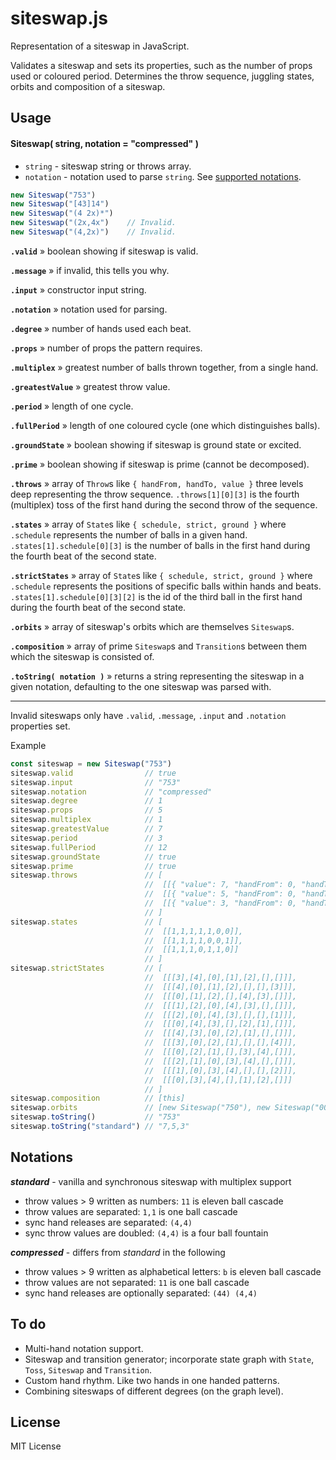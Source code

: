 # siteswap.js

Representation of a siteswap in JavaScript.

Validates a siteswap and sets its properties, such as the number of props used or coloured period. Determines the throw sequence, juggling states, orbits and composition of a siteswap.




## Usage

#### Siteswap( string, notation = "compressed" )

- `string` - siteswap string or throws array.
- `notation` - notation used to parse `string`. See [supported notations](#notations).

```javascript
new Siteswap("753")
new Siteswap("[43]14")
new Siteswap("(4 2x)*")
new Siteswap("(2x,4x")    // Invalid.
new Siteswap("(4,2x)")    // Invalid.

```

__`.valid`__ &raquo; boolean showing if siteswap is valid.

__`.message`__ &raquo; if invalid, this tells you why.

__`.input`__ &raquo; constructor input string.

__`.notation`__ &raquo; notation used for parsing.

__`.degree`__ &raquo; number of hands used each beat. 

__`.props`__ &raquo; number of props the pattern requires.

__`.multiplex`__ &raquo; greatest number of balls thrown together, from a single hand.

__`.greatestValue`__ &raquo; greatest throw value.

__`.period`__ &raquo; length of one cycle.

__`.fullPeriod`__ &raquo; length of one coloured cycle (one which distinguishes balls).

__`.groundState`__ &raquo; boolean showing if siteswap is ground state or excited.

__`.prime`__ &raquo; boolean showing if siteswap is prime (cannot be decomposed).

__`.throws`__ &raquo; array of `Throw`s like `{ handFrom, handTo, value }` three levels deep representing the throw sequence. `.throws[1][0][3]` is the fourth (multiplex) toss of the first hand during the second throw of the sequence.

__`.states`__ &raquo; array of `State`s like `{ schedule, strict, ground }` where `.schedule` represents the number of balls in a given hand. `.states[1].schedule[0][3]` is the number of balls in the first hand during the fourth beat of the second state.

__`.strictStates`__ &raquo; array of `State`s like `{ schedule, strict, ground }` where `.schedule` represents the positions of specific balls within hands and beats. `.states[1].schedule[0][3][2]` is the id of the third ball in the first hand during the fourth beat of the second state.

__`.orbits`__ &raquo; array of siteswap's orbits which are themselves `Siteswap`s.

__`.composition`__ &raquo; array of prime `Siteswap`s and `Transition`s between them which the siteswap is consisted of.

__`.toString( notation )`__ &raquo; returns a string representing the siteswap in a given notation, defaulting to the one siteswap was parsed with.

-----

Invalid siteswaps only have `.valid`, `.message`, `.input` and `.notation` properties set.


Example
```javascript
const siteswap = new Siteswap("753")
siteswap.valid                // true
siteswap.input                // "753"
siteswap.notation             // "compressed"
siteswap.degree               // 1
siteswap.props                // 5
siteswap.multiplex            // 1
siteswap.greatestValue        // 7
siteswap.period               // 3
siteswap.fullPeriod           // 12
siteswap.groundState          // true
siteswap.prime                // true
siteswap.throws               // [
                              //  [[{ "value": 7, "handFrom": 0, "handTo": 0 }]],
                              //  [[{ "value": 5, "handFrom": 0, "handTo": 0 }]],
                              //  [[{ "value": 3, "handFrom": 0, "handTo": 0 }]]
                              // ] 
siteswap.states               // [
                              //  [[1,1,1,1,1,0,0]],
                              //  [[1,1,1,1,0,0,1]],
                              //  [[1,1,1,0,1,1,0]]
                              // ]
siteswap.strictStates         // [
                              //  [[[3],[4],[0],[1],[2],[],[]]],
                              //  [[[4],[0],[1],[2],[],[],[3]]],
                              //  [[[0],[1],[2],[],[4],[3],[]]],
                              //  [[[1],[2],[0],[4],[3],[],[]]],
                              //  [[[2],[0],[4],[3],[],[],[1]]],
                              //  [[[0],[4],[3],[],[2],[1],[]]],
                              //  [[[4],[3],[0],[2],[1],[],[]]],
                              //  [[[3],[0],[2],[1],[],[],[4]]],
                              //  [[[0],[2],[1],[],[3],[4],[]]],
                              //  [[[2],[1],[0],[3],[4],[],[]]],
                              //  [[[1],[0],[3],[4],[],[],[2]]],
                              //  [[[0],[3],[4],[],[1],[2],[]]]
                              // ]
siteswap.composition          // [this]
siteswap.orbits               // [new Siteswap("750"), new Siteswap("003")]
siteswap.toString()           // "753"
siteswap.toString("standard") // "7,5,3"

```




## Notations

___standard___ - vanilla and synchronous siteswap with multiplex support

- throw values > 9 written as numbers: `11` is eleven ball cascade
- throw values are separated: `1,1` is one ball cascade
- sync hand releases are separated: `(4,4)`
- sync throw values are doubled: `(4,4)` is a four ball fountain

___compressed___ - differs from _standard_ in the following

- throw values > 9 written as alphabetical letters: `b` is eleven ball cascade
- throw values are not separated: `11` is one ball cascade
- sync hand releases are optionally separated: `(44) (4,4)`





## To do

- Multi-hand notation support.
- Siteswap and transition generator; incorporate state graph with `State`, `Toss`, `Siteswap` and `Transition`.
- Custom hand rhythm. Like two hands in one handed patterns.
- Combining siteswaps of different degrees (on the graph level).

## License

MIT License



